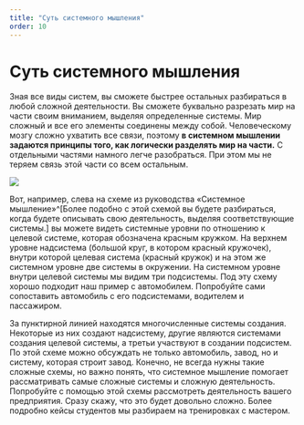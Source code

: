 ```yaml
---
title: "Суть системного мышления"
order: 10
---
```


# Суть системного мышления

Зная все виды систем, вы сможете быстрее остальных разбираться в любой сложной деятельности. Вы сможете буквально разрезать мир на части своим вниманием, выделяя определенные системы. Мир сложный и все его элементы соединены между собой. Человеческому мозгу сложно ухватить все связи, поэтому **в системном мышлении задаются принципы того, как логически разделять мир на части.** С отдельными частями намного легче разобраться. При этом мы не теряем связь этой части со всем остальным.

![](/ru/personal/systems-thinking-introduction/25.png)

Вот, например, слева на схеме из руководства «Системное мышление»^[Более подобно с этой схемой вы будете разбираться, когда будете описывать свою деятельность, выделяя соответствующие системы.] вы можете видеть системные уровни по отношению к целевой системе, которая обозначена красным кружком. На верхнем уровне надсистема (большой круг, в котором красный кружочек), внутри которой целевая система (красный кружок) и на этом же системном уровне две системы в окружении. На системном уровне внутри целевой системы мы видим три подсистемы. Под эту схему хорошо подходит наш пример с автомобилем. Попробуйте сами сопоставить автомобиль с его подсистемами, водителем и пассажиром.

За пунктирной линией находятся многочисленные системы создания. Некоторые из них создают надсистему, другие являются системами создания целевой системы, а третьи участвуют в создании подсистем. По этой схеме можно обсуждать не только автомобиль, завод, но и систему, которая строит завод. Конечно, не всегда нужны такие сложные схемы, но важно понять, что системное мышление помогает рассматривать самые сложные системы и сложную деятельность. Попробуйте с помощью этой схемы рассмотреть деятельность вашего предприятия. Сразу скажу, что это будет довольно сложно. Более подробно кейсы студентов мы разбираем на тренировках с мастером.